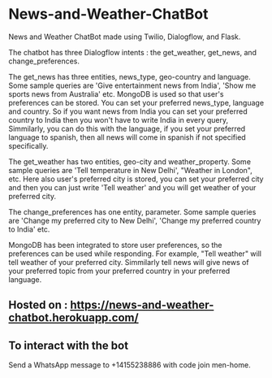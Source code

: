 # News-and-Weather-ChatBot

News and Weather ChatBot made using Twilio, Dialogflow, and Flask.

The chatbot has three Dialogflow intents : the get_weather, get_news, and change_preferences.

The get_news has three entities, news_type, geo-country and language. Some sample queries are 'Give entertainment news from India', 'Show me sports news from Australia' etc.
    MongoDB is used so that user's preferences can be stored. You can set your preferred news_type, language and country. So if you want news from India you can set your preferred country to India then you won't have to write India in every query,
    Simmilarly, you can do this with the language, if you set your preferred language to spanish, then all news will come in spanish if not specified specifically.
   
The get_weather has two entities, geo-city and weather_property. Some sample queries are 'Tell temperature in New Delhi', "Weather in London", etc.
    Here also user's preferred city is stored, you can set your preferred city and then you can just write 'Tell weather' and you will get weather of your preferred city.
    
The change_preferences has one entity, parameter. Some sample queries are 'Change my preferred city to New Delhi', 'Change my preferred country to India' etc.
   
MongoDB has been integrated to store user preferences, so the preferences can be used while responding. For example, "Tell weather" will tell weather of your preferred city. 
    Simmilarly tell news will give news of your preferred topic from your preferred country in your preferred language. 
    
## Hosted on : https://news-and-weather-chatbot.herokuapp.com/

## To interact with the bot

   Send a WhatsApp message to +14155238886 with code join men-home.

